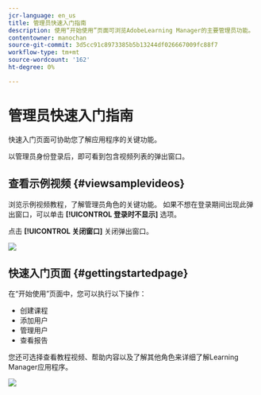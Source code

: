 ```yaml
---
jcr-language: en_us
title: 管理员快速入门指南
description: 使用“开始使用”页面可浏览AdobeLearning Manager的主要管理员功能。
contentowner: manochan
source-git-commit: 3d5cc91c8973385b5b13244df026667009fc88f7
workflow-type: tm+mt
source-wordcount: '162'
ht-degree: 0%

---
```




# 管理员快速入门指南

快速入门页面可协助您了解应用程序的关键功能。

以管理员身份登录后，即可看到包含视频列表的弹出窗口。

## 查看示例视频 {#viewsamplevideos}

浏览示例视频教程，了解管理员角色的关键功能。 如果不想在登录期间出现此弹出窗口，可以单击 **[!UICONTROL 登录时不显示]** 选项。

点击 **[!UICONTROL 关闭窗口]** 关闭弹出窗口。

![](assets/welcome-videos-e1439961904106.png)

## 快速入门页面 {#gettingstartedpage}

在“开始使用”页面中，您可以执行以下操作：

* 创建课程
* 添加用户
* 管理用户
* 查看报告

您还可选择查看教程视频、帮助内容以及了解其他角色来详细了解Learning Manager应用程序。

![](assets/admin-landing-page-300x204.png)

